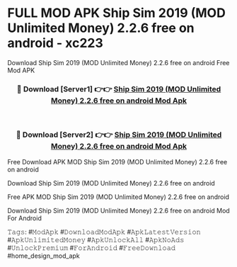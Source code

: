 # FULL MOD APK Ship Sim 2019 (MOD Unlimited Money) 2.2.6 free on android - xc223
Download Ship Sim 2019 (MOD Unlimited Money) 2.2.6 free on android Free Mod APK

<div align="center">
<h3>🔴 Download [Server1] 👉👉 <a href="https://apk-comot.site?title=Ship_Sim_2019_(MOD_Unlimited_Money)_2.2.6_free_on_android">Ship Sim 2019 (MOD Unlimited Money) 2.2.6 free on android Mod Apk</a></h3><br>

<h3>🔴 Download [Server2] 👉👉 <a href="https://apk-comot.site?title=Ship_Sim_2019_(MOD_Unlimited_Money)_2.2.6_free_on_android">Ship Sim 2019 (MOD Unlimited Money) 2.2.6 free on android Mod Apk</a></h3>
</div>


Free Download APK MOD Ship Sim 2019 (MOD Unlimited Money) 2.2.6 free on android

Download Ship Sim 2019 (MOD Unlimited Money) 2.2.6 free on android 

Free APK MOD Ship Sim 2019 (MOD Unlimited Money) 2.2.6 free on android 

Download Ship Sim 2019 (MOD Unlimited Money) 2.2.6 free on android Mod For Android

𝚃𝚊𝚐𝚜: #𝙼𝚘𝚍𝙰𝚙𝚔 #𝙳𝚘𝚠𝚗𝚕𝚘𝚊𝚍𝙼𝚘𝚍𝙰𝚙𝚔 #𝙰𝚙𝚔𝙻𝚊𝚝𝚎𝚜𝚝𝚅𝚎𝚛𝚜𝚒𝚘𝚗 #𝙰𝚙𝚔𝚄𝚗𝚕𝚒𝚖𝚒𝚝𝚎𝚍𝙼𝚘𝚗𝚎𝚢 #𝙰𝚙𝚔𝚄𝚗𝚕𝚘𝚌𝚔𝙰𝚕𝚕 #𝙰𝚙𝚔𝙽𝚘𝙰𝚍𝚜 #𝚄𝚗𝚕𝚘𝚌𝚔𝙿𝚛𝚎𝚖𝚒𝚞𝚖 #𝙵𝚘𝚛𝙰𝚗𝚍𝚛𝚘𝚒𝚍 #𝙵𝚛𝚎𝚎𝙳𝚘𝚠𝚗𝚕𝚘𝚊𝚍 #home_design_mod_apk